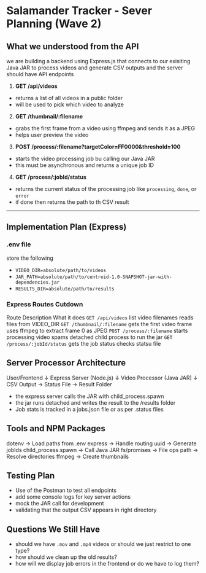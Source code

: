 # Salamander Tracker - Sever Planning (Wave 2)

## What we understood from the API

we are building a backend using Express.js that connects to our exisiting Java JAR to process videos and generate CSV outputs and the server should have API endpoints

1. **GET /api/videos**
- returns a list of all videos in a public folder
- will be used to pick which video to analyze

2. **GET /thumbnail/:filename**
- grabs the first frame from a video using ffmpeg and sends it as a JPEG
- helps user preview the video

3. **POST /process/:filename?targetColor=FF0000&threshold=100**
- starts the video processing job bu calling our Java JAR
- this must be asynchronous and returns a unique job ID

4. **GET /process/:jobId/status**
- returns the current status of the processing job like `processing`, `done`, or `error`
- if done then returns the path to th CSV result

-------------------------

##  Implementation Plan (Express)

### .env file
store the following 
- `VIDEO_DIR=absolute/path/to/videos`
- `JAR_PATH=absolute/path/to/centroid-1.0-SNAPSHOT-jar-with-dependencies.jar`
- `RESULTS_DIR=absolute/path/to/results`

### Express Routes Cutdown

Route                               Description                         What it does
`GET /api/videos`                   list video filenames                reads files from VIDEO_DIR
`GET /thumbnail/:filename`          gets the first video frame          uses ffmpeg to extract frame 0 as JPEG
`POST /process/:filename`           starts processing video             spams detached child process to run the jar
`GET /process/:jobId/status`        gets the job status                 checks statsu file 


## Server Processor Architecture

User/Frontend
↓
Express Server (Node.js)
↓
Video Processor (Java JAR)
↓
CSV Output → Status File → Result Folder

- the express server calls the JAR with child_process.spawn
- the jar runs detached and writes the result to the /results folder
- Job stats is tracked in a jobs.json file or as per .status files


## Tools and NPM Packages

dotenv → Load paths from .env
express → Handle routing
uuid → Generate jobIds
child_process.spawn → Call Java JAR
fs/promises → File ops
path → Resolve directories
ffmpeg → Create thumbnails


## Testing Plan

- Use of the Postman to test all endpoints
- add some console logs for key server actions
- mock the JAR call for development
- validating that the output CSV appears in right directory

## Questions We Still Have

- should we have `.mov` and `.mp4` videos or should we just restrict to one type?
- how should we clean up the old results?
- how will we display job errors in the frontend or do we have to log them?